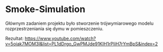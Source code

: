 # Smoke-Simulation

Głównym zadaniem projektu było stworzenie trójwymiarowego modelu rozprzestrzeniania się dymu w pomieszczeniu.

Rezultat:
https://www.youtube.com/watch?v=5oiak7MOM3I&list=PL1dDrgo_GwPMJde91KIH1rPIiH7rYmBpS&index=2
